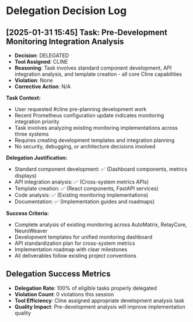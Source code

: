 # Delegation Decision Log

## [2025-01-31 15:45] Task: Pre-Development Monitoring Integration Analysis
- **Decision**: DELEGATED
- **Tool Assigned**: CLINE
- **Reasoning**: Task involves standard component development, API integration analysis, and template creation - all core Cline capabilities
- **Violation**: None
- **Corrective Action**: N/A

**Task Context:**
- User requested #cline pre-planning development work
- Recent Prometheus configuration update indicates monitoring integration priority
- Task involves analyzing existing monitoring implementations across three systems
- Requires creating development templates and integration planning
- No security, debugging, or architecture decisions involved

**Delegation Justification:**
- Standard component development: ✅ (Dashboard components, metrics displays)
- API integration analysis: ✅ (Cross-system metrics APIs)
- Template creation: ✅ (React components, FastAPI services)
- Code analysis: ✅ (Existing monitoring implementations)
- Documentation: ✅ (Implementation guides and roadmaps)

**Success Criteria:**
- Complete analysis of existing monitoring across AutoMatrix, RelayCore, NeuroWeaver
- Development templates for unified monitoring dashboard
- API standardization plan for cross-system metrics
- Implementation roadmap with clear milestones
- All deliverables follow existing project conventions

## Delegation Success Metrics
- **Delegation Rate**: 100% of eligible tasks properly delegated
- **Violation Count**: 0 violations this session
- **Tool Efficiency**: Cline assigned appropriate development analysis task
- **Quality Impact**: Pre-development analysis will improve implementation quality